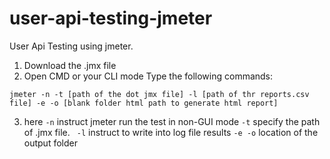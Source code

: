 # user-api-testing-jmeter
User Api Testing using jmeter.
1. Download the .jmx file
2. Open CMD or your CLI mode
Type the following commands:

```jmeter -n -t [path of the dot jmx file] -l [path of thr reports.csv file] -e -o [blank folder html path to generate html report] ```


3. here
``` -n ```  instruct jmeter run the test in non-GUI mode
``` -t ```  specify the path of .jmx file.
``` -l```    instruct to write into log file results
``` -e -o ```  location of the output folder

